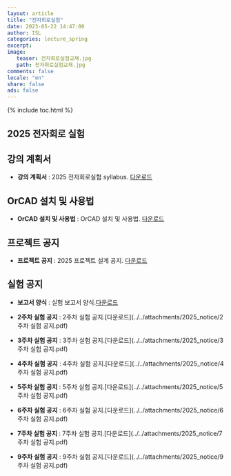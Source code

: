 ```yaml
---
layout: article
title: "전자회로실험"
date: 2023-05-22 14:47:00
author: ISL
categories: lecture_spring
excerpt: 
image:
   teaser: 전자회로실험교재.jpg
   path: 전자회로실험교재.jpg
comments: false
locale: "en"
share: false
ads: false
--- 
```


{% include toc.html %}

<!--예시-->
## 2025 전자회로 실험


## 강의 계획서
* **강의 계획서** 
: 2025 전자회로실험 syllabus.
[다운로드](../../attachments/전자회로실험_2025_syllabus.pdf)

## OrCAD 설치 및 사용법
* **OrCAD 설치 및 사용법** 
: OrCAD 설치 및 사용법.
[다운로드](../../attachments/2023_OrCAD_사용법.pdf)


## 프로젝트 공지
* **프로젝트 공지**
: 2025 프로젝트 설계 공지.
[다운로드](../../attachments/2025_notice/프로젝트설계공지_2025.pdf)


## 실험 공지
* **보고서 양식**
: 실험 보고서 양식.[다운로드](../../attachments/2025_notice/전자회로실험_보고서양식.hwp)

* **2주차 실험 공지**
: 2주차 실험 공지.[다운로드](../../attachments/2025_notice/2주차 실험 공지.pdf)


* **3주차 실험 공지**
: 3주차 실험 공지.[다운로드](../../attachments/2025_notice/3주차 실험 공지.pdf)

* **4주차 실험 공지**
: 4주차 실험 공지.[다운로드](../../attachments/2025_notice/4주차 실험 공지.pdf)

* **5주차 실험 공지**
: 5주차 실험 공지.[다운로드](../../attachments/2025_notice/5주차 실험 공지.pdf)

* **6주차 실험 공지**
: 6주차 실험 공지.[다운로드](../../attachments/2025_notice/6주차 실험 공지.pdf)

* **7주차 실험 공지**
: 7주차 실험 공지.[다운로드](../../attachments/2025_notice/7주차 실험 공지.pdf)

<!--* **8주차 수업 공지**
: 8주차 수업 공지.[다운로드](../../attachments/2024_notice/8주차 수업 공지.pdf)-->

* **9주차 실험 공지**
: 9주차 실험 공지.[다운로드](../../attachments/2025_notice/9주차 실험 공지.pdf)

<!--* **10주차 실험 공지**
: 10주차 실험 공지.[다운로드](../../attachments/2024_notice/10주차 실험 공지.pdf)

* **11주차 실험 공지**
: 11주차 실험 공지.[다운로드](../../attachments/2024_notice/11주차 실험 공지.pdf)

* **12주차 실험 공지**
: 12주차 실험 공지.[다운로드](../../attachments/2024_notice/12주차 실험 공지.pdf)

* **13주차 실험 공지**
: 13주차 실험 공지.[다운로드](../../attachments/2024_notice/13주차 실험 공지.pdf)

* **14주차 실험 공지**
: 14주차 수업 공지.[다운로드](../../attachments/2024_notice/14주차 수업 공지.pdf)예시-->